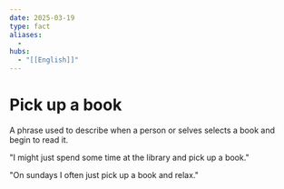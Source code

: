 ```yaml
---
date: 2025-03-19
type: fact
aliases:
  -
hubs:
  - "[[English]]"
---
```


# Pick up a book

A phrase used to describe when a person or selves selects a book and begin to read it.

"I might just spend some time at the library and pick up a book." 

"On sundays I often just pick up a book and relax." 
